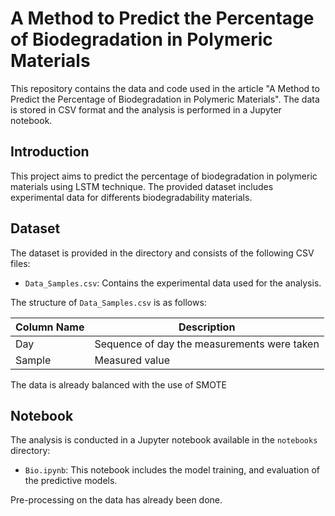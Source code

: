 # A Method to Predict the Percentage of Biodegradation in Polymeric Materials

This repository contains the data and code used in the article "A Method to Predict the Percentage of Biodegradation in Polymeric Materials". The data is stored in CSV format and the analysis is performed in a Jupyter notebook.

## Introduction

This project aims to predict the percentage of biodegradation in polymeric materials using LSTM technique. The provided dataset includes experimental data for differents biodegradability materials.

## Dataset

The dataset is provided in the directory and consists of the following CSV files:

- `Data_Samples.csv`: Contains the experimental data used for the analysis.

The structure of `Data_Samples.csv` is as follows:

| Column Name     | Description                                  |
|-----------------|----------------------------------------------|
| Day             | Sequence of day the measurements were taken  |
| Sample          | Measured value                               |

The data is already balanced with the use of SMOTE

## Notebook

The analysis is conducted in a Jupyter notebook available in the `notebooks` directory:

- `Bio.ipynb`: This notebook includes the model training, and evaluation of the predictive models. 

Pre-processing on the data has already been done. 

